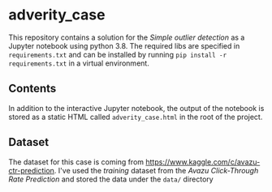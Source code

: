 # adverity_case
This repository contains a solution for the *Simple outlier detection* as a Jupyter notebook using python 3.8. The required libs are specified in `requirements.txt` and can be installed by running 
```pip install -r requirements.txt```
 in a virtual environment.

## Contents
In addition to the interactive Jupyter notebook, the output of the notebook is stored as a static HTML called `adverity_case.html` in the root of the project.

## Dataset
The dataset for this case is coming from https://www.kaggle.com/c/avazu-ctr-prediction. I've used the *training* dataset from the *Avazu Click-Through Rate Prediction* and stored the data under the `data/` directory